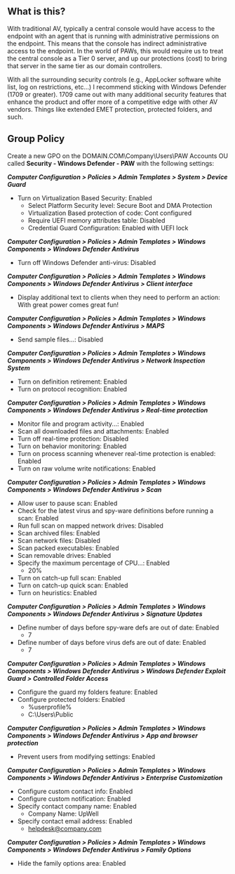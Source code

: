 ## What is this?
With traditional AV, typically a central console would have access to the endpoint with an agent that is running with administrative permissions on the endpoint.  This means that the console has indirect administrative access to the endpoint.  In the world of PAWs, this would require us to treat the central console as a Tier 0 server, and up our protections (cost) to bring that server in the same tier as our domain controllers.  

With all the surrounding security controls (e.g., AppLocker software white list, log on restrictions, etc...) I recommend sticking with Windows Defender (1709 or greater).  1709 came out with many additional security features that enhance the product and offer more of a competitive edge with other AV vendors.  Things like extended EMET protection, protected folders, and such.

## Group Policy

Create a new GPO on the DOMAIN.COM\Company\Users\PAW Accounts OU called **Security - Windows Defender - PAW** with the following settings:

***Computer Configuration > Policies > Admin Templates > System > Device Guard***
* Turn on Virtualization Based Security: Enabled
    * Select Platform Security level: Secure Boot and DMA Protection
    * Virtualization Based protection of code: Cont configured
    * Require UEFI memory attributes table: Disabled
    * Credential Guard Configuration: Enabled with UEFI lock

***Computer Configuration > Policies > Admin Templates > Windows Components > Windows Defender Antivirus***
* Turn off Windows Defender anti-virus: Disabled

***Computer Configuration > Policies > Admin Templates > Windows Components > Windows Defender Antivirus > Client interface***
* Display additional text to clients when they need to perform an action: With great power comes great fun!

***Computer Configuration > Policies > Admin Templates > Windows Components > Windows Defender Antivirus > MAPS***
* Send sample files...: Disabled

***Computer Configuration > Policies > Admin Templates > Windows Components > Windows Defender Antivirus > Network Inspection System***
* Turn on definition retirement: Enabled
* Turn on protocol recognition: Enabled

***Computer Configuration > Policies > Admin Templates > Windows Components > Windows Defender Antivirus > Real-time protection***
* Monitor file and program activity...: Enabled
* Scan all downloaded files and attachments: Enabled
* Turn off real-time protection: Disabled
* Turn on behavior monitoring: Enabled
* Turn on process scanning whenever real-time protection is enabled: Enabled
* Turn on raw volume write notifications: Enabled

***Computer Configuration > Policies > Admin Templates > Windows Components > Windows Defender Antivirus > Scan***
* Allow user to pause scan: Enabled
* Check for the latest virus and spy-ware definitions before running a scan: Enabled
* Run full scan on mapped network drives: Disabled
* Scan archived files: Enabled
* Scan network files: Disabled
* Scan packed executables: Enabled
* Scan removable drives: Enabled
* Specify the maximum percentage of CPU...: Enabled
    * 20%
* Turn on catch-up full scan: Enabled
* Turn on catch-up quick scan: Enabled
* Turn on heuristics: Enabled

***Computer Configuration > Policies > Admin Templates > Windows Components > Windows Defender Antivirus > Signature Updates***
* Define number of days before spy-ware defs are out of date: Enabled
    * 7
* Define number of days before virus defs are out of date: Enabled
    * 7

***Computer Configuration > Policies > Admin Templates > Windows Components > Windows Defender Antivirus > Windows Defender Exploit Guard > Controlled Folder Access***
* Configure the guard my folders feature: Enabled
* Configure protected folders: Enabled
    * %userprofile%
    * C:\Users\Public

***Computer Configuration > Policies > Admin Templates > Windows Components > Windows Defender Antivirus > App and browser protection***
* Prevent users from modifying settings: Enabled

***Computer Configuration > Policies > Admin Templates > Windows Components > Windows Defender Antivirus > Enterprise Customization***
* Configure custom contact info: Enabled
* Configure custom notification: Enabled
* Specify contact company name: Enabled
    * Company Name: UpWell
* Specify contact email address: Enabled
    * helpdesk@company.com

***Computer Configuration > Policies > Admin Templates > Windows Components > Windows Defender Antivirus > Family Options***
* Hide the family options area: Enabled